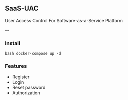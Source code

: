 ## SaaS-UAC

User Access Control For Software-as-a-Service Platform

--

### Install 
`bash
  docker-compose up -d
`

### Features

- Register
- Login
- Reset password
- Authorization

